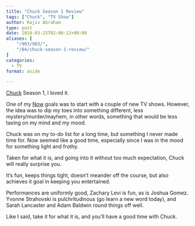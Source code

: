 ```yaml
---
title: "Chuck Season 1 Review"
tags: ["Chuck", "TV Show"]
author: Rajiv Abraham
type: post
date: 2018-03-25T02:00:13+00:00
aliases: [
    "/903/903/",
    "/84/chuck-season-1-review/"
]
categories:
  - TV
format: aside

---
```

<a href="https://www.imdb.com/title/tt0934814/" target="_blank" rel="noopener">Chuck</a> Season 1, I loved it.

One of my <a href="https://abraham.red/now/" target="_blank" rel="noopener">Now</a> goals was to start with a couple of new TV shows. However, the idea was to dip my toes into something different, less mystery/murder/mayhem, in other words, something that would be less taxing on my mind and my mood.

Chuck was on my to-do list for a long time, but something I never made time for. Now seemed like a good time, especially since I was in the mood for something light and frothy.

Taken for what it is, and going into it without too much expectation, Chuck will really surprise you.

It&#8217;s fun, keeps things tight, doesn&#8217;t meander off the course, but also achieves it goal in keeping you entertained.

Performances are uniformly good, Zachary Levi is fun, as is Joshua Gomez. Yvonne Strahovski is pulchritudinous (go learn a new word today), and Sarah Lancaster and Adam Baldwin round things off well.

Like I said, take it for what it is, and you&#8217;ll have a good time with Chuck.